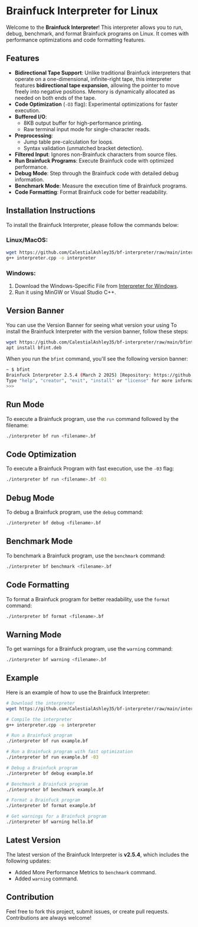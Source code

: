 # Brainfuck Interpreter for Linux

Welcome to the **Brainfuck Interpreter**! This interpreter allows you to run, debug, benchmark, and format Brainfuck programs on Linux. It comes with performance optimizations and code formatting features.

## Features

- **Bidirectional Tape Support**: Unlike traditional Brainfuck interpreters that operate on a one-dimensional, infinite-right tape, this interpreter features **bidirectional tape expansion**, allowing the pointer to move freely into negative positions. Memory is dynamically allocated as needed on both ends of the tape.
- **Code Optimization** (`-O3` flag): Experimental optimizations for faster execution.
- **Buffered I/O**: 
  - 8KB output buffer for high-performance printing.
  - Raw terminal input mode for single-character reads.
- **Preprocessing**:
  - Jump table pre-calculation for loops.
  - Syntax validation (unmatched bracket detection).
- **Filtered Input**: Ignores non-Brainfuck characters from source files.
- **Run Brainfuck Programs**: Execute Brainfuck code with optimized performance.
- **Debug Mode**: Step through the Brainfuck code with detailed debug information.
- **Benchmark Mode**: Measure the execution time of Brainfuck programs.
- **Code Formatting**: Format Brainfuck code for better readability.

## Installation Instructions

To install the Brainfuck Interpreter, please follow the commands below:

### **Linux/MacOS:**
```bash
wget https://github.com/CalestialAshley35/bf-interpreter/raw/main/interpreter.cpp
g++ interpreter.cpp -o interpreter
```

### **Windows:**
1. Download the Windows-Specific File from [Interpreter for Windows](https://github.com/CalestialAshley35/bf-interpreter/blob/main/windows.cpp).
2. Run it using MinGW or Visual Studio C++.

## Version Banner

You can use the Version Banner for seeing what version your using 
To install the Brainfuck Interpreter with the version banner, follow these steps:

```bash
wget https://github.com/CalestialAshley35/bf-interpreter/raw/main/bfint.deb
apt install bfint.deb
```

When you run the `bfint` command, you'll see the following version banner:

```bash
~ $ bfint
Brainfuck Interpreter 2.5.4 (March 2 2025) [Repository: https://github.com/CalestialAshley35/bf-interpreter] on Linux
Type "help", "creator", "exit", "install" or "license" for more information.
>>> 
```

## Run Mode

To execute a Brainfuck program, use the `run` command followed by the filename:

```bash
./interpreter bf run <filename>.bf
```

## Code Optimization 

To execute a Brainfuck Program with fast execution, use the `-03` flag:

```bash
./interpreter bf run <filename>.bf -03
```

## Debug Mode

To debug a Brainfuck program, use the `debug` command:

```bash
./interpreter bf debug <filename>.bf
```

## Benchmark Mode

To benchmark a Brainfuck program, use the `benchmark` command:

```bash
./interpreter bf benchmark <filename>.bf
```

## Code Formatting

To format a Brainfuck program for better readability, use the `format` command:

```bash
./interpreter bf format <filename>.bf
```

## Warning Mode

To get warnings for a Brainfuck program, use the `warning` command:

```bash
./interpreter bf warning <filename>.bf
```

## Example

Here is an example of how to use the Brainfuck Interpreter:

```bash
# Download the interpreter
wget https://github.com/CalestialAshley35/bf-interpreter/raw/main/interpreter.cpp

# Compile the interpreter
g++ interpreter.cpp -o interpreter

# Run a Brainfuck program
./interpreter bf run example.bf

# Run a Brainfuck program with fast optimization 
./interpreter bf run example.bf -03

# Debug a Brainfuck program
./interpreter bf debug example.bf

# Benchmark a Brainfuck program
./interpreter bf benchmark example.bf

# Format a Brainfuck program
./interpreter bf format example.bf

# Get warnings for a Brainfuck program
./interpreter bf warning hello.bf
```

## Latest Version

The latest version of the Brainfuck Interpreter is **v2.5.4**, which includes the following updates:

- Added More Performance Metrics to `benchmark` command.
- Added `warning` command.

## Contribution

Feel free to fork this project, submit issues, or create pull requests. Contributions are always welcome! 
